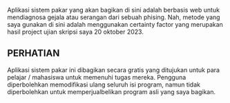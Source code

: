 Aplikasi sistem pakar yang akan bagikan di sini adalah berbasis web untuk mendiagnosa gejala atau serangan dari sebuah phising. Nah, metode yang saya gunakan di sini adalah menggunakan certainty factor yang merupakan hasil project ujian skripsi saya 20 oktober 2023.
## PERHATIAN
Aplikasi sistem pakar ini dibagikan secara gratis yang ditujukan untuk para pelajar / mahasiswa untuk memenuhi tugas mereka. Pengguna diperbolehkan memodifikasi ulang seluruh isi program, namun tidak diperbolehkan untuk memperjualbelikan program asli yang saya bagikan.
